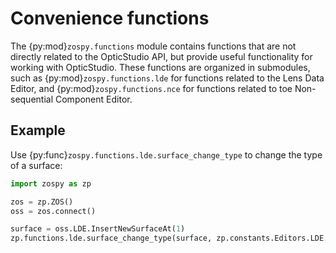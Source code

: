 # Convenience functions

The {py:mod}`zospy.functions` module contains functions that are not directly related to the OpticStudio API, but provide 
useful functionality for working with OpticStudio. 
These functions are organized in submodules, such as {py:mod}`zospy.functions.lde` for functions related to the 
Lens Data Editor, and {py:mod}`zospy.functions.nce` for functions related to toe Non-sequential Component Editor.

## Example

Use {py:func}`zospy.functions.lde.surface_change_type` to change the type of a surface:

```python
import zospy as zp

zos = zp.ZOS()
oss = zos.connect()

surface = oss.LDE.InsertNewSurfaceAt(1)
zp.functions.lde.surface_change_type(surface, zp.constants.Editors.LDE.SurfaceType.ZernikeStandardSag)
```


